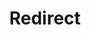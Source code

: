 ﻿---
layout: src/layouts/Redirect.astro
title: Redirect
redirect: /docs/octopus-rest-api/cli/octopus-tenant-view
pubDate:  2023-01-01
navSearch: false
navSitemap: false
navMenu: false
---
